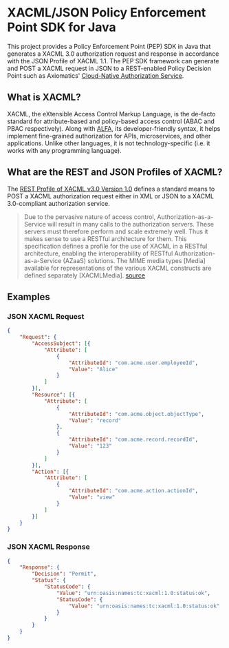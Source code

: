 # XACML/JSON Policy Enforcement Point SDK for Java
This project provides a Policy Enforcement Point (PEP) SDK in Java that generates a XACML 3.0 authorization request and response in accordance with the JSON Profile of XACML 1.1.
The PEP SDK framework can generate and POST a XACML request in JSON to a REST-enabled Policy Decision Point such as Axiomatics' [Cloud-Native Authorization Service](https://www.axiomatics.com/blog/cloud-native-authorization-engine-on-kubernetes-cluster-part-1/).
## What is XACML?
XACML, the eXtensible Access Control Markup Language, is the de-facto standard for attribute-based and policy-based access control (ABAC and PBAC respectively). Along with [ALFA](https://en.wikipedia.org/wiki/ALFA_(XACML)), its developer-friendly syntax, it helps implement fine-grained authorization for APIs, microservices, and other applications. Unlike other languages, it is not technology-specific (i.e. it works with any programming language).
## What are the REST and JSON Profiles of XACML?
The [REST Profile of XACML v3.0 Version 1.0](http://docs.oasis-open.org/xacml/xacml-rest/v1.0/xacml-rest-v1.0.html) defines a standard means to POST a XACML authorization request either in XML or JSON to a XACML 3.0-compliant authorization service.
> Due to the pervasive nature of access control, Authorization-as-a-Service will result in many calls to the authorization servers. These servers must therefore perform and scale extremely well. Thus it makes sense to use a RESTful architecture for them.
This specification defines a profile for the use of XACML in a RESTful architecture, enabling the interoperability of RESTful Authorization-as-a-Service (AZaaS) solutions. The MIME media types [Media] available for representations of the various XACML constructs are defined separately [XACMLMedia]. [source](http://docs.oasis-open.org/xacml/xacml-rest/v1.0/cos01/xacml-rest-v1.0-cos01.html#_Toc399235410)

## Examples
### JSON XACML Request
```json
{
    "Request": {
        "AccessSubject": [{
            "Attribute": [
                {
                    "AttributeId": "com.acme.user.employeeId",
                    "Value": "Alice"
                }
            ]
        }],
        "Resource": [{
            "Attribute": [
                {
                    "AttributeId": "com.acme.object.objectType",
                    "Value": "record"
                },
                {
                    "AttributeId": "com.acme.record.recordId",
                    "Value": "123"
                }
            ]
        }],
        "Action": [{
            "Attribute": [
                {
                    "AttributeId": "com.acme.action.actionId",
                    "Value": "view"
                }
            ]
        }]
    }
}
```

### JSON XACML Response
```json
{
    "Response": {
        "Decision": "Permit",
        "Status": {
            "StatusCode": {
                "Value": "urn:oasis:names:tc:xacml:1.0:status:ok",
                "StatusCode": {
                    "Value": "urn:oasis:names:tc:xacml:1.0:status:ok"
                }
            }
        }
    }
}
```
